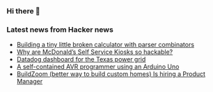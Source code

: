 ### Hi there 👋

<!--
**arashid-sh/arashid-sh** is a ✨ _special_ ✨ repository because its `README.md` (this file) appears on your GitHub profile.

Here are some ideas to get you started:

- 🔭 I’m currently working on ...
- 🌱 I’m currently learning ...
- 👯 I’m looking to collaborate on ...
- 🤔 I’m looking for help with ...
- 💬 Ask me about ...
- 📫 How to reach me: ...
- 😄 Pronouns: ...
- ⚡ Fun fact: ...
-->

### Latest news from Hacker news
<!-- BLOG-POST-LIST:START -->
- [Building a tiny little broken calculator with parser combinators](https://blog.jfo.click/building-a-tiny-little-broken-calculator-with-parser-combinators/)
- [Why are McDonald’s Self Service Kiosks so hackable?](https://ghuntley.com/mcdonalds/)
- [Datadog dashboard for the Texas power grid](https://p.datadoghq.com/sb/5c2fc00be-393be929c9c55c3b80b557d08c30787a?from_ts=1658093527470&to_ts=1658698327470&live=true)
- [A self-contained AVR programmer using an Arduino Uno](https://blog.jgc.org/2022/07/a-self-contained-avr-programmer-using.html)
- [BuildZoom &lpar;better way to build custom homes&rpar; Is hiring a Product Manager](https://jobs.lever.co/buildzoom)
<!-- BLOG-POST-LIST:END -->
